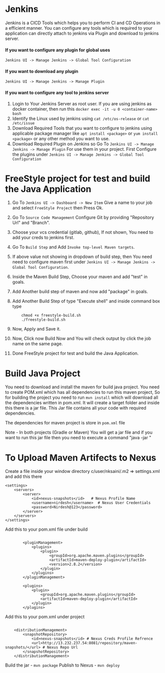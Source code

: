 Jenkins
===========

Jenkins is a CICD Tools which helps you to perform CI and CD Operations in a efficient manner.
You can configure any tools which is required to your application can directly attach to jenkins via Plugin and download to jenkins server.

#### If you want to configure any plugin for global uses
`Jenkins UI -> Manage Jenkins -> Global Tool Configuration`

#### If you want to download any plugin 
`Jenkins UI -> Manage Jenkins -> Manage Plugin`

#### If you want to configure any tool to jenkins server
1. Login to Your Jenkins Server as root user. If you are using jenkins as docker container, then run this
    `docker exec -it -u 0 <container-name> bash` 
2. Identify the Linux used by jenkins using
    `cat /etc/os-release` or `cat /etc/issue`
3. Download Required Tools that you want to configure to jenkins using applicable package manager like
    `apt install <package>` or `yum install <package>` or any other method you want to use.
4. Download Required Plugin on Jenkins so Go To `Jenkins UI -> Manage Jenkins -> Manage Plugin`
    For use them in your project. First Configure the plugins under `Jenkins UI -> Manage Jenkins -> Global Tool Configuration`
    
FreeStyle project for test and build the Java Application
============================================================
1. Go To `Jenkins UI -> Dashboard -> New Item` Give a name to your job and select `FreeStyle Project` then Press Ok.

2. Go To `Source Code Management` Configure Git by providing "Repository Url" and "Branch".

3. Choose your vcs credential (gitlab, github), If not shown, You need to add your creds to jenkins first.

3. Go To `Build Step` and Add `Invoke top-level Maven targets`.

4. If above value not showing in dropdown of build step, then You need need to configure maven first under 
    `Jenkins UI -> Manage Jenkins -> Global Tool Configuration`.

5. Inside the Maven Build Step, Choose your maven and add "test" in goals.

6. Add Another build step of maven and now add "package" in goals.

7. Add Another Build Step of type "Execute shell" and inside command box type
    ```
        chmod +x freestyle-build.sh
        ./freestyle-build.sh
    ```

8. Now, Apply and Save it.

9. Now, Click now Build Now and You will check output by click the job name on the same page.

10. Done FreeStyle project for test and build the Java Application.

Build Java Project
=======================

You need to download and install the maven for build java project.
You need to create POM.xml which has all dependencies to run this maven project,
So for building the project you need to run `mvn install` which will download all the
dependencies written in pom.xml.
It will create a target folder and inside this there is a jar file. This Jar file contains all your code with required dependencies.

The dependencies for maven project is store in `pom.xml` file

Note - In both projects (Gradle or Maven) You will get a jar file and if you want to run this jar file then you need to execute a command "java -jar <your jar file>"

To Upload Maven Artifects to Nexus
======================================

Create a file inside your window directory c/user/nksaini/.m2 => settings.xml and add this there

```
<settings>
    <servers>
        <server>
            <id>nexus-snapshots</id>   # Nexus Profile Name
            <username>nirdesh</username>  # Nexus User Credentials
            <password>Nirdesh@123</password>
        </server>
    </servers>
</settings>
```

Add this to your pom.xml file under build

```

        <pluginManagement>
            <plugins>
                <plugin>
                    <groupId>org.apache.maven.plugins</groupId>
                    <artifactId>maven-deploy-plugin</artifactId>
                    <version>2.8.2</version>
                </plugin>
            </plugins>
        </pluginManagement>

        <plugins>
            <plugin>
                <groupId>org.apache.maven.plugins</groupId>
                <artifactId>maven-deploy-plugin</artifactId>
            </plugin>
        </plugins>

```

Add this to your pom.xml under project

```

    <distributionManagement>
        <snapshotRepository>
            <id>nexus-snapshots</id> # Nexus Creds Profile Refrence
            <url>http://13.232.237.54:8081/repository/maven-snapshots/</url> # Nexus Repo Url
        </snapshotRepository>
    </distributionManagement>

```

Build the jar - `mvn package`
Publish to Nexus - `mvn deploy`

